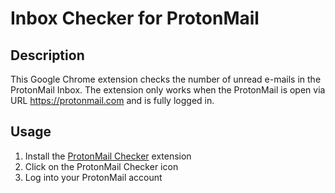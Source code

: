 Inbox Checker for ProtonMail
============================


Description
-----------

This Google Chrome extension checks the number of unread e-mails in the
ProtonMail Inbox. The extension only works when the ProtonMail is open via
URL https://protonmail.com and is fully logged in.


Usage
-----

1. Install the [ProtonMail Checker](https://chrome.google.com/webstore/detail/protonmail-checker/khohmflpainliicgcnenjnldnmffnaec)
extension
2. Click on the ProtonMail Checker icon
3. Log into your ProtonMail account
